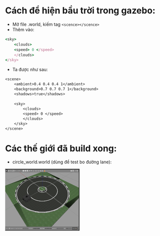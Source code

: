 # Cách để hiện bầu trời trong gazebo:

- Mở file .world, kiếm tag ```<scence></scence>```
- Thêm vào:
```ruby
<sky>
    <clouds>
    <speed> 0 </speed>
    </clouds>
</sky>
```
- Ta được như sau:
```
<scene>
    <ambient>0.4 0.4 0.4 1</ambient>
    <background>0.7 0.7 0.7 1</background>
    <shadows>true</shadows>

    <sky>
        <clouds>
        <speed> 0 </speed>
        </clouds>
    </sky>
</scene>
```

# Các thế giới đã build xong:

- circle_world.world (dùng để test bo đường lane):
<img src="../img/circle_world.png" width="240" height="200"/>